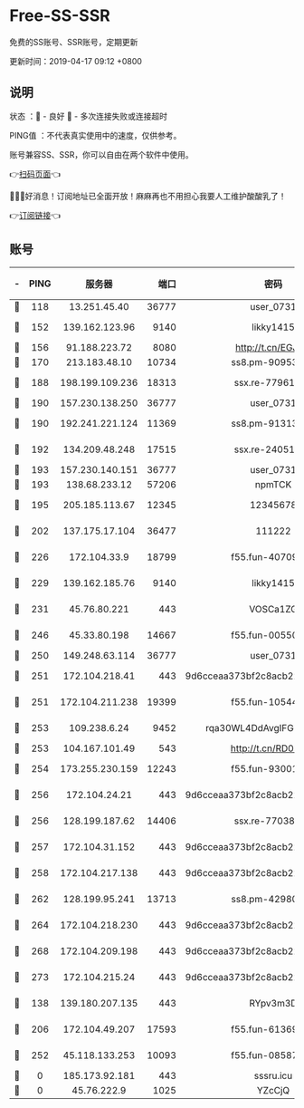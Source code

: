 # Free-SS-SSR

免费的SS账号、SSR账号，定期更新

更新时间：2019-04-17 09:12 +0800

## 说明

状态     ：🙂 - 良好 🙁 - 多次连接失败或连接超时

PING值   ：不代表真实使用中的速度，仅供参考。

账号兼容SS、SSR，你可以自由在两个软件中使用。

👉[扫码页面](https://liesauer.github.io/Free-SS-SSR/)👈

🎉🎉🎉好消息！订阅地址已全面开放！麻麻再也不用担心我要人工维护酸酸乳了！

👉[订阅链接](https://www.liesauer.net/yogurt/subscribe?ACCESS_TOKEN=DAYxR3mMaZAsaqUb)👈

## 账号

|-|PING|服务器|端口|密码|加密方式|区域|
|:----:|:----:|:-----:|-----:|:----:|:----:|:----:|
|🙂|118|13.251.45.40|36777|user_0731|chacha20|SG|
|🙂|152|139.162.123.96|9140|likky1415|aes-256-cfb|JP|
|🙂|156|91.188.223.72|8080|http://t.cn/EGJIyrl|rc4-md5|RU|
|🙂|170|213.183.48.10|10734|ss8.pm-90953901|rc4-md5|RU|
|🙂|188|198.199.109.236|18313|ssx.re-77961623|aes-256-cfb|US|
|🙂|190|157.230.138.250|36777|user_0731|chacha20|US|
|🙂|190|192.241.221.124|11369|ss8.pm-91313245|aes-256-cfb|US|
|🙂|192|134.209.48.248|17515|ssx.re-24051908|aes-256-cfb|US|
|🙂|193|157.230.140.151|36777|user_0731|chacha20|US|
|🙂|193|138.68.233.12|57206|npmTCK|rc4-md5|US|
|🙂|195|205.185.113.67|12345|12345678|aes-256-cfb|US|
|🙂|202|137.175.17.104|36477|111222|aes-256-cfb|US|
|🙂|226|172.104.33.9|18799|f55.fun-40709683|aes-256-cfb|SG|
|🙂|229|139.162.185.76|9140|likky1415|aes-256-cfb|DE|
|🙂|231|45.76.80.221|443|VOSCa1ZG|aes-256-cfb|DE|
|🙂|246|45.33.80.198|14667|f55.fun-00550024|aes-256-cfb|US|
|🙂|250|149.248.63.114|36777|user_0731|chacha20|CA|
|🙂|251|172.104.218.41|443|9d6cceaa373bf2c8acb22e60b6a58be6|aes-256-cfb|US|
|🙂|251|172.104.211.238|19399|f55.fun-10544311|aes-256-cfb|US|
|🙂|253|109.238.6.24|9452|rqa30WL4DdAvgIFG6Fs3znzTa|aes-256-cfb|FR|
|🙂|253|104.167.101.49|543|http://t.cn/RD0D7sx|rc4-md5|CA|
|🙂|254|173.255.230.159|12243|f55.fun-93001883|aes-256-cfb|US|
|🙂|256|172.104.24.21|443|9d6cceaa373bf2c8acb22e60b6a58be6|aes-256-cfb|US|
|🙂|256|128.199.187.62|14406|ssx.re-77038545|aes-256-cfb|SG|
|🙂|257|172.104.31.152|443|9d6cceaa373bf2c8acb22e60b6a58be6|aes-256-cfb|US|
|🙂|258|172.104.217.138|443|9d6cceaa373bf2c8acb22e60b6a58be6|aes-256-cfb|US|
|🙂|262|128.199.95.241|13713|ss8.pm-42980063|aes-256-cfb|SG|
|🙂|264|172.104.218.230|443|9d6cceaa373bf2c8acb22e60b6a58be6|aes-256-cfb|US|
|🙂|268|172.104.209.198|443|9d6cceaa373bf2c8acb22e60b6a58be6|aes-256-cfb|US|
|🙂|273|172.104.215.24|443|9d6cceaa373bf2c8acb22e60b6a58be6|aes-256-cfb|US|
|🙂|138|139.180.207.135|443|RYpv3m3D|aes-256-cfb|JP|
|🙂|206|172.104.49.207|17593|f55.fun-61369927|aes-256-cfb|SG|
|🙂|252|45.118.133.253|10093|f55.fun-08587315|aes-256-cfb|SG|
|🙁|0|185.173.92.181|443|sssru.icu|rc4-md5|RU|
|🙁|0|45.76.222.9|1025|YZcCjQ|rc4-md5|JP|

